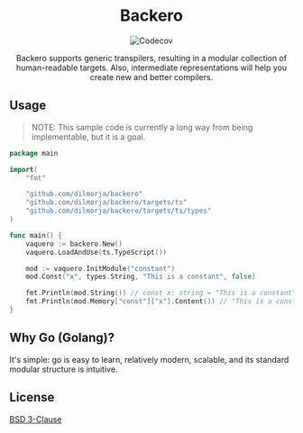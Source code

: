 <div align="center">
	<h1>Backero</h1>
	<p>
		<img alt="Codecov" src="https://img.shields.io/codecov/c/gh/dilmorja/backero?color=ff0176&logo=codecov&style=for-the-badge">
	</p>
	<p>
		Backero supports generic transpilers, resulting in a modular collection of human-readable targets. Also, intermediate representations will help you create new and better compilers.
	</p>
</div>

## Usage

> NOTE: This sample code is currently a long way from being implementable, but it is a goal.

```go
package main

import(
	"fmt"

	"github.com/dilmorja/backero"
	"github.com/dilmorja/backero/targets/ts"
	"github.com/dilmorja/backero/targets/ts/types"
)

func main() {
	vaquero := backero.New()
	vaquero.LoadAndUse(ts.TypeScript())

	mod := vaquero.InitModule("constant")
	mod.Const("x", types.String, "This is a constant", false)

	fmt.Println(mod.String()) // const x: string = "This is a constant"
	fmt.Println(mod.Memory["const"]["x"].Content()) // "This is a constant"
}
```

## Why Go (Golang)?

It's simple: go is easy to learn, relatively modern, scalable, and its standard modular structure is intuitive.

## License

[BSD 3-Clause](LICENSE)